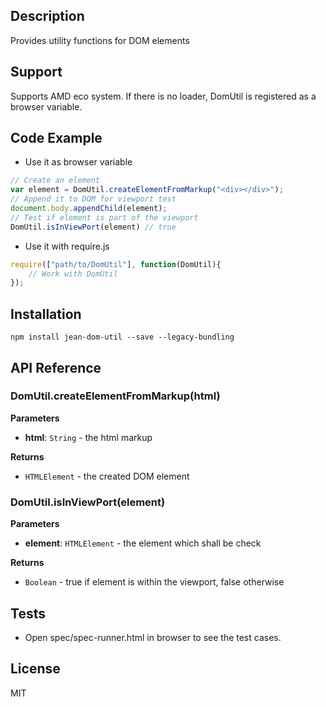 ## Description

Provides utility functions for DOM elements

## Support
Supports AMD eco system. If there is no loader, DomUtil is registered as a browser variable.

## Code Example
- Use it as browser variable
```js
// Create an element
var element = DomUtil.createElementFromMarkup("<div></div>");
// Append it to DOM for viewport test
document.body.appendChild(element);
// Test if element is part of the viewport
DomUtil.isInViewPort(element) // true
```
- Use it with require.js
```js
require(["path/to/DomUtil"], function(DomUtil){
    // Work with DomUtil
});
```

## Installation

`npm install jean-dom-util --save --legacy-bundling`

## API Reference

### DomUtil.createElementFromMarkup(html) 

**Parameters**
- **html**: `String` - the html markup

**Returns**
- `HTMLElement` - the created DOM element

### DomUtil.isInViewPort(element) 

**Parameters**
- **element**: `HTMLElement` - the element which shall be check 

**Returns**
- `Boolean` - true if element is within the viewport, false otherwise

## Tests

- Open spec/spec-runner.html in browser to see the test cases.

## License

MIT